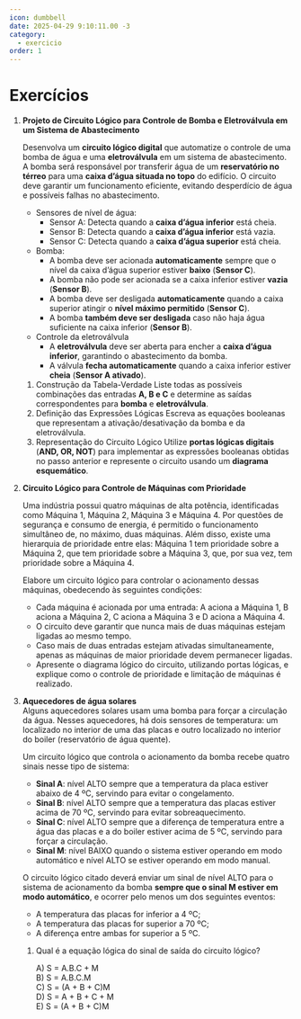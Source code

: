 ```yaml
---
icon: dumbbell
date: 2025-04-29 9:10:11.00 -3
category:
  - exercicio
order: 1
---
```


# Exercícios 

1. **Projeto de Circuito Lógico para Controle de Bomba e Eletroválvula em um Sistema de Abastecimento**

    Desenvolva um **circuito lógico digital** que automatize o controle de uma bomba de água e uma **eletroválvula** em um sistema de abastecimento. A bomba será responsável por transferir água de um **reservatório no térreo** para uma **caixa d’água situada no topo** do edifício. O circuito deve garantir um funcionamento eficiente, evitando desperdício de água e possíveis falhas no abastecimento.  

   - Sensores de nível de água:
     - Sensor A: Detecta quando a **caixa d’água inferior** está cheia.  
     - Sensor B: Detecta quando a **caixa d’água inferior** está vazia.  
     - Sensor C: Detecta quando a **caixa d’água superior** está cheia.  
   - Bomba:
     - A bomba deve ser acionada **automaticamente** sempre que o nível da caixa d’água superior estiver **baixo** (**Sensor C**).
     - A bomba não pode ser acionada se a caixa inferior estiver **vazia** (**Sensor B**).  
     - A bomba deve ser desligada **automaticamente** quando a caixa superior atingir o **nível máximo permitido** (**Sensor C**).
     - A bomba **também deve ser desligada** caso não haja água suficiente na caixa inferior (**Sensor B**).
   - Controle da eletroválvula
     - A **eletroválvula** deve ser aberta para encher a **caixa d’água inferior**, garantindo o abastecimento da bomba.
     - A válvula **fecha automaticamente** quando a caixa inferior estiver **cheia** (**Sensor A ativado**).  
   1. Construção da Tabela-Verdade
      Liste todas as possíveis combinações das entradas **A, B e C** e determine as saídas correspondentes para **bomba** e **eletroválvula**.
   2. Definição das Expressões Lógicas
      Escreva as equações booleanas que representam a ativação/desativação da bomba e da eletroválvula.
   3. Representação do Circuito Lógico
      Utilize **portas lógicas digitais** (**AND, OR, NOT**) para implementar as expressões booleanas obtidas no passo anterior e represente o circuito usando um **diagrama esquemático**.  


2. **Circuito Lógico para Controle de Máquinas com Prioridade**
   
   Uma indústria possui quatro máquinas de alta potência, identificadas como Máquina 1, Máquina 2, Máquina 3 e Máquina 4. Por questões de segurança e consumo de energia, é permitido o funcionamento simultâneo de, no máximo, duas máquinas. Além disso, existe uma hierarquia de prioridade entre elas: Máquina 1 tem prioridade sobre a Máquina 2, que tem prioridade sobre a Máquina 3, que, por sua vez, tem prioridade sobre a Máquina 4.
   
   Elabore um circuito lógico para controlar o acionamento dessas máquinas, obedecendo às seguintes condições:
   - Cada máquina é acionada por uma entrada: A aciona a Máquina 1, B aciona a Máquina 2, C aciona a Máquina 3 e D aciona a Máquina 4.
   - O circuito deve garantir que nunca mais de duas máquinas estejam ligadas ao mesmo tempo.
   - Caso mais de duas entradas estejam ativadas simultaneamente, apenas as máquinas de maior prioridade devem permanecer ligadas.
   - Apresente o diagrama lógico do circuito, utilizando portas lógicas, e explique como o controle de prioridade e limitação de máquinas é realizado.
1. **Aquecedores de água solares**  
    Alguns aquecedores solares usam uma bomba para forçar a circulação da água. Nesses aquecedores, há dois sensores de temperatura: um localizado no interior de uma das placas e outro localizado no interior do boiler (reservatório de água quente).  
    
    Um circuito lógico que controla o acionamento da bomba recebe quatro sinais nesse tipo de sistema:  

   - **Sinal A**: nível ALTO sempre que a temperatura da placa estiver abaixo de 4 ºC, servindo para evitar o congelamento.  
   - **Sinal B**: nível ALTO sempre que a temperatura das placas estiver acima de 70 ºC, servindo para evitar sobreaquecimento.  
   - **Sinal C**: nível ALTO sempre que a diferença de temperatura entre a água das placas e a do boiler estiver acima de 5 ºC, servindo para forçar a circulação.  
   - **Sinal M**: nível BAIXO quando o sistema estiver operando em modo automático e nível ALTO se estiver operando em modo manual.  

    O circuito lógico citado deverá enviar um sinal de nível ALTO para o sistema de acionamento da bomba **sempre que o sinal M estiver em modo automático**, e ocorrer pelo menos um dos seguintes eventos:  
    - A temperatura das placas for inferior a 4 ºC;  
    - A temperatura das placas for superior a 70 ºC;  
    - A diferença entre ambas for superior a 5 ºC.  

   1. Qual é a equação lógica do sinal de saída do circuito lógico?  

      A) S = A.B.C + M  
      B) S = A.B.C.M  
      C) S = (A + B + C)M  
      D) S = A + B + C + M  
      E) S = (A + B + C)M  
